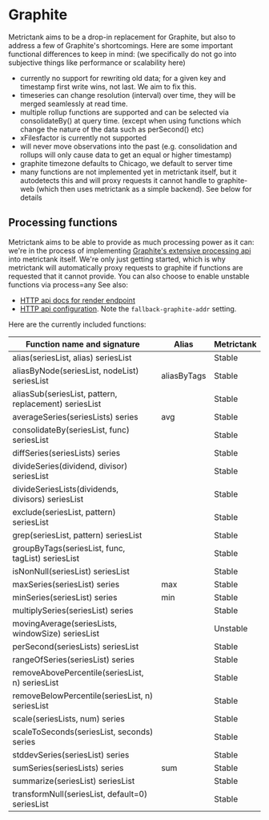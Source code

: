 # Graphite

Metrictank aims to be a drop-in replacement for Graphite, but also to address a few of Graphite's shortcomings.
Here are some important functional differences to keep in mind:
(we specifically do not go into subjective things like performance or scalability here)

* currently no support for rewriting old data; for a given key and timestamp first write wins, not last. We aim to fix this.
* timeseries can change resolution (interval) over time, they will be merged seamlessly at read time.
* multiple rollup functions are supported and can be selected via consolidateBy() at query time. (except when using functions which change the nature of the data such as perSecond() etc)
* xFilesfactor is currently not supported
* will never move observations into the past (e.g. consolidation and rollups will only cause data to get an equal or higher timestamp)
* graphite timezone defaults to Chicago, we default to server time
* many functions are not implemented yet in metrictank itself, but it autodetects this and will proxy requests it cannot handle to graphite-web
  (which then uses metrictank as a simple backend).  See below for details



## Processing functions

Metrictank aims to be able to provide as much processing power as it can: we're in the process
of implementing [Graphite's extensive processing api](http://graphite.readthedocs.io/en/latest/functions.html) into metrictank itself.
We're only just getting started, which is why metrictank will automatically proxy requests to graphite if functions are requested
that it cannot provide. You can also choose to enable unstable functions via process=any
See also:
* [HTTP api docs for render endpoint](https://github.com/grafana/metrictank/blob/master/docs/http-api.md#graphite-query-api)
* [HTTP api configuration](https://github.com/grafana/metrictank/blob/master/docs/config.md#http-api).  Note the `fallback-graphite-addr` setting.

Here are the currently included functions:

| Function name and signature                           | Alias       | Metrictank |
| ----------------------------------------------------- | ----------- | ---------- |
| alias(seriesList, alias) seriesList                   |             | Stable     |
| aliasByNode(seriesList, nodeList) seriesList          | aliasByTags | Stable     |
| aliasSub(seriesList, pattern, replacement) seriesList |             | Stable     |
| averageSeries(seriesLists) series                     | avg         | Stable     |
| consolidateBy(seriesList, func) seriesList            |             | Stable     |
| diffSeries(seriesLists) series                        |             | Stable     |
| divideSeries(dividend, divisor) seriesList            |             | Stable     |
| divideSeriesLists(dividends, divisors) seriesList     |             | Stable     |
| exclude(seriesList, pattern) seriesList               |             | Stable     |
| grep(seriesList, pattern) seriesList                  |             | Stable     |
| groupByTags(seriesList, func, tagList) seriesList     |             | Stable     |
| isNonNull(seriesList) seriesList                      |             | Stable     |
| maxSeries(seriesList) series                          | max         | Stable     |
| minSeries(seriesList) series                          | min         | Stable     |
| multiplySeries(seriesList) series                     |             | Stable     |
| movingAverage(seriesLists, windowSize) seriesList     |             | Unstable   |
| perSecond(seriesLists) seriesList                     |             | Stable     |
| rangeOfSeries(seriesList) series                      |             | Stable     |
| removeAbovePercentile(seriesList, n) seriesList       |             | Stable     |
| removeBelowPercentile(seriesList, n) seriesList       |             | Stable     |
| scale(seriesLists, num) series                        |             | Stable     |
| scaleToSeconds(seriesList, seconds) series            |             | Stable     |
| stddevSeries(seriesList) series                       |             | Stable     |
| sumSeries(seriesLists) series                         | sum         | Stable     |
| summarize(seriesList) seriesList                      |             | Stable     |
| transformNull(seriesList, default=0) seriesList       |             | Stable     |
